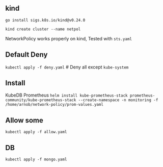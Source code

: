 ## kind
`go install sigs.k8s.io/kind@v0.24.0`

`kind create cluster --name netpol`

NetworkPolicy works properly on kind, Tested with `sts.yaml`

## Default Deny
`kubectl apply -f deny.yaml` # Deny all except `kube-system`

## Install
KubeDB
Prometheus
`helm install kube-prometheus-stack prometheus-community/kube-prometheus-stack --create-namespace -n monitoring -f /home/arnob/network-policy/prom-values.yaml`

## Allow some
`kubectl apply -f allow.yaml`


## DB
`kubectl apply -f mongo.yaml`